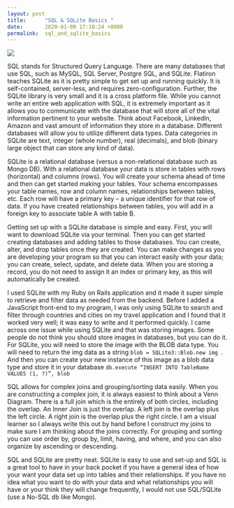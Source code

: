 ```yaml
---
layout: post
title:      "SQL & SQLite Basics "
date:       2020-01-09 17:10:24 +0000
permalink:  sql_and_sqlite_basics
---
```


![](https://media.giphy.com/media/l4FGw4d101Sa0pGTe/giphy.gif)

SQL stands for Structured Query Language. There are many databases that use SQL, such as MySQL, SQL Server, Postgre SQL, and SQLite. Flatiron teaches SQLite as it is pretty simple to get set up and running quickly. It is self-contained, server-less, and requires zero-configuration. Further, the SQLite library is very small and it is a cross platform file. While you cannot write an entire web application with SQL, it is extremely important as it allows you to communicate with the database that will store all of the vital information pertinent to your website. Think about Facebook, LinkedIn, Amazon and vast amount of information they store in a database. Different databases will allow you to utilize different data types. Data categories in SQLite are text, integer (whole number), real (decimals), and blob (binary large object that can store any kind of data). 

SQLite is a relational database (versus a non-relational database such as Mongo DB). With a relational database your data is store in tables with rows (horizontal) and columns (rows). You will create your schema ahead of time and then can get started making your tables. Your schema encompasses your table names, row and column names, relationships between tables, etc.  Each row will have a primary key – a unique identifier for that row of data. If you have created relationships between tables, you will add in a foreign key to associate table A with table B. 

Getting set up with a SQLite database is simple and easy. First, you will want to download SQLite via your terminal. Then you can get started creating databases and adding tables to those databases. You can create, alter, and drop tables once they are created. You can make changes as you are developing your program so that you can interact easily with your data; you can create, select, update, and delete data. When you are storing a record, you do not need to assign it an index or primary key, as this will automatically be created. 

I used SQLite with my Ruby on Rails application and it made it super simple to retrieve and filter data as needed from the backend. Before I added a JavaScript front-end to my program, I was only using SQLite to search and filter through countries and cities on my travel application and I found that it worked very well; it was easy to write and it performed quickly. I came across one issue while using SQLite and that was storing images. Some people do not think you should store images in databases, but you can do it. For SQLite, you will need to store the image with the BLOB data type. You will need to return the img data as a string	`blob = SQLite3::Blob.new img `. And then you can create your new instance of this image as a blob data type and store it in your database `db.execute “INSERT INTO TableName VALUES (1, ?)”, blob`

SQL allows for complex joins and grouping/sorting data easily. When you are constructing a complex join, it is always easiest to think about a Venn Diagram. There is a full join which is the entirely of both circles, including the overlap. An Inner Join is just the overlap. A left join is the overlap plus the left circle. A right join is the overlap plus the right circle. I am a visual learner so I always write this out by hand before I construct my joins to make sure I am thinking about the joins correctly. For grouping and sorting you can use order by, group by, limit, having, and where, and you can also organize by ascending or descending. 

SQL and SQLite are pretty neat. SQLite is easy to use and set-up and SQL is a great tool to have in your back pocket if you have a general idea of how your want your data set up into tables and their relationships. If you have no idea what you want to do with your data and what relationships you will have or your think they will change frequently, I would not use SQL/SQLite (use a No-SQL db like Mongo).  



